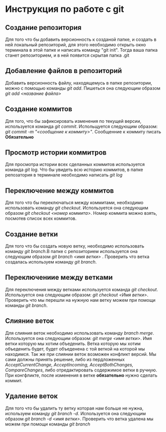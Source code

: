 # Инструкция по работе с git

## Создание репозитория
Для того что бы добавить версионность к созданой папке, и создать в ней локальный репозиторий, для этого необходимо открыть окно терминала в этой папке и написать команду "git init". Тогда ваша папка станет репозиторием, и в ней появится скрытая папка .git

## Добавление файлов в репозиторий
Добавить версионность файлу, находящемусь в папке репозитории, можно с помощью команды *git add*. Пишеться она следующим образом *git add <название файла>*

## Создание коммитов
Для того, что бы зафиксировать изменения по текущей версии, используется команда *git commit*. Испольщуется следующим образом: *git commit -m "<сообщение к коммиту>"*. Сообщенние к коммиту писать **Обязательно**

## Просмотр истории коммитров
Для просмотра истории всех сделанных коммитов используется команда *git log*.
Что бы увидеть всю историю коммитов, в папке репозатория в терминале необходимо написать *git log*

## Переключение между коммитов
Для того что бы переключаться между коммитами, необходимо использовать команду *git checkout*. Используется она следующим образом *git checkout <номер коммита>*. Номер коммита можно взять, посмотев список всех коммитов.

## Создание ветки
Для того что бы создать новую ветку, необходимо использовать команду *git branch*.В папке с репозиторием используется она следующим образом *git branch <имя ветки>* . Проверить что ветка создалась используем команду *git branch*.

## Переключениие между ветками 
Для переключения между ветками используется команда *git checkout*. Используется она следующим образом: *git checkout <Имя ветки>*. Проверить что мы перешли на нужную нам ветку можем при помощи команды *git branch*.

## Слияние веток
Для слияния веток необходимо использовать команду *branch merge*. Используется она следующим образом: *git merge <имя ветки>*. Имя ветки которую мы хотим объеденить. Ветка которую мы хотим объеденить будет, будет объеденена с той веткой на которой мы находимся.
Так же при слиянии веток возможен конфликт версий. Мы сами должны принять решение, либо из пердложенных *AcceptCurrentChange, AcceptIncoming, AcceptBothChanges, CompareChanges*, либо отредактировать содержимое ветки в ручную. При конгфликте, после изменения в ветке **обязательно** нужно сделать коммит.

## Удаление веток
Для того что бы удалить ту ветку которая нам больше не нужна, используем команду *git branch -d*. Используется она следующим образом *git branch -d <имя ветки>*. Проверить что ветка удалена мы можем при помощи команды *git branch*
